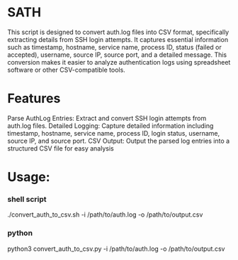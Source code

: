 # SATH
This script is designed to convert auth.log files into CSV format, specifically extracting details from SSH login attempts. It captures essential information such as timestamp, hostname, service name, process ID, status (failed or accepted), username, source IP, source port, and a detailed message. This conversion makes it easier to analyze authentication logs using spreadsheet software or other CSV-compatible tools.

# Features
Parse AuthLog Entries: Extract and convert SSH login attempts from auth.log files.
Detailed Logging: Capture detailed information including timestamp, hostname, service name, process ID, login status, username, source IP, and source port.
CSV Output: Output the parsed log entries into a structured CSV file for easy analysis

# Usage:
### shell script
./convert_auth_to_csv.sh -i /path/to/auth.log -o /path/to/output.csv  
### python
python3 convert_auth_to_csv.py -i /path/to/auth.log -o /path/to/output.csv
